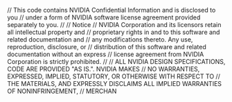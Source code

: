 // This code contains NVIDIA Confidential Information and is disclosed to you
// under a form of NVIDIA software license agreement provided separately to you.
//
// Notice
// NVIDIA Corporation and its licensors retain all intellectual property and
// proprietary rights in and to this software and related documentation and
// any modifications thereto. Any use, reproduction, disclosure, or
// distribution of this software and related documentation without an express
// license agreement from NVIDIA Corporation is strictly prohibited.
//
// ALL NVIDIA DESIGN SPECIFICATIONS, CODE ARE PROVIDED "AS IS.". NVIDIA MAKES
// NO WARRANTIES, EXPRESSED, IMPLIED, STATUTORY, OR OTHERWISE WITH RESPECT TO
// THE MATERIALS, AND EXPRESSLY DISCLAIMS ALL IMPLIED WARRANTIES OF NONINFRINGEMENT,
// MERCHAN